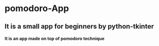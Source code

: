 # pomodoro-App
## It is a small app for beginners by python-tkinter
#### It is an app made on top of pomodoro technique 
